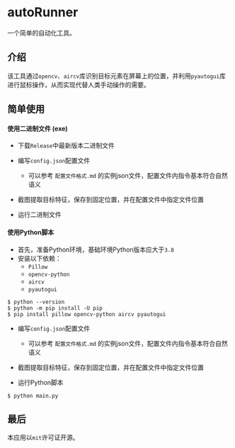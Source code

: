 # autoRunner

一个简单的自动化工具。

## 介绍

该工具通过`opencv`、`aircv`库识别目标元素在屏幕上的位置，并利用`pyautogui`库进行鼠标操作，从而实现代替人类手动操作的需要。

## 简单使用

#### 使用二进制文件 (exe)

- 下载`Release`中最新版本二进制文件
- 编写`config.json`配置文件
  - 可以参考 `配置文件格式.md` 的实例json文件，配置文件内指令基本符合自然语义
- 截图提取目标特征，保存到固定位置，并在配置文件中指定文件位置

- 运行二进制文件

#### 使用Python脚本

- 首先，准备Python环境，基础环境Python版本应大于`3.8`
- 安装以下依赖：
  - `Pillow`
  - `opencv-python`
  - `aircv`
  - `pyautogui`


```shell
$ python --version
$ python -m pip install -U pip
$ pip install pillow opencv-python aircv pyautogui
```

- 编写`config.json`配置文件
  - 可以参考 `配置文件格式.md` 的实例json文件，配置文件内指令基本符合自然语义

- 截图提取目标特征，保存到固定位置，并在配置文件中指定文件位置
- 运行Python脚本

```shell
$ python main.py
```

## 最后

本应用以`mit`许可证开源。
